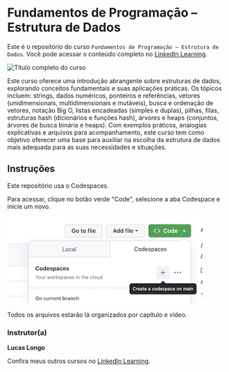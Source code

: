 # Fundamentos de Programação – Estrutura de Dados

Este é o repositório do curso `Fundamentos de Programação – Estrutura de Dados`. Você pode acessar o conteúdo completo no [LinkedIn Learning][lil-course-url]. 

![Título completo do curso][lil-thumbnail-url] 

Este curso oferece uma introdução abrangente sobre estruturas de dados, explorando conceitos fundamentais e suas aplicações práticas. Os tópicos incluem: strings, dados numéricos, ponteiros e referências, vetores (unidimensionais, multidimensionais e mutáveis), busca e ordenação de vetores, notação Big O, listas encadeadas (simples e duplas), pilhas, filas, estruturas hash (dicionários e funções hash), árvores e heaps (conjuntos, árvores de busca binária e heaps). Com exemplos práticos, analogias explicativas e arquivos para acompanhamento, este curso tem como objetivo oferecer uma base para auxiliar na escolha da estrutura de dados mais adequada para as suas necessidades e situações.

## Instruções 

Este repositório usa o Codespaces. 

Para acessar, clique no botão verde "Code", selecione a aba Codespace e inicie um novo. 

![0](CodespacesInstruction.png)

Todos os arquivos estarão lá organizados por capítulo e video. 

### Instrutor(a) 

**Lucas Longo** 

Confira meus outros cursos no [LinkedIn Learning](https://www.linkedin.com/learning/instructors/lucas-longo). 

[0]: # (Replace these placeholder URLs with actual course URLs) 
[lil-course-url]: https://www.linkedin.com/learning/building-a-graphql-project-with-react-js 
[lil-thumbnail-url]: https://cdn.lynda.com/course/2875095/2875095-1615224395432-16x9.jpg 
[Veja onde clicar]: https://github.com/LinkedInLearning/Fundamentos-Programacao-Estruturas-Dados-2600255/blob/main/CodespacesInstruction.png?raw=true

[1]: # (End of BP-Instruction ###############################################################################################) 
